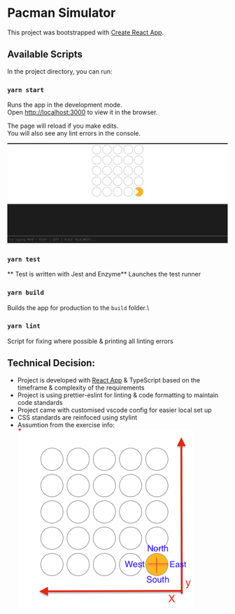 # Pacman Simulator

This project was bootstrapped with [Create React App](https://github.com/facebook/create-react-app).

## Available Scripts

In the project directory, you can run:

### `yarn start`

Runs the app in the development mode.\
Open [http://localhost:3000](http://localhost:3000) to view it in the browser.

The page will reload if you make edits.\
You will also see any lint errors in the console.

![Pacman Simulator](docs/pacmanapp.png)


### `yarn test`
** Test is written with Jest and Enzyme**
Launches the test runner

### `yarn build`

Builds the app for production to the `build` folder.\

### `yarn lint`
Script for fixing where possible & printing all linting errors


## Technical Decision:
- Project is developed with [React App](https://github.com/facebook/create-react-app) & TypeScript based on the timeframe & complexity of the requirements
- Project is using prettier-eslint for linting & code formatting to maintain code standards
- Project came with customised vscode config for easier local set up
- CSS standards are reinfoced using stylint
- Assumtion from the exercise info: 
![Pacman Simulator Assumtion](docs/direction.png)
